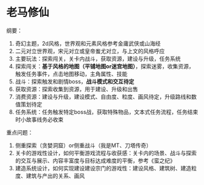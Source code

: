 # 老马修仙

纲要：

1. 奇幻主题，2d风格，世界观和元素风格参考金庸武侠或山海经
2. 二元对立世界观，宋元对立或皇帝蚩尤对立，与上文的风格呼应
3. 主要玩法：探索闯关，关卡内战斗，获取资源，建设与升级，任务系统
4. 探索闯关：**基于风格的地图（平铺地图or迷宫地图）**，探索迷雾，收集资源，触发任务事件，点击地图移动，主角属性、技能
5. 战斗：探索触发和剧情boss，**战斗模式和交互待定**
6. 获取资源：探索收集到资源，用于建设、升级和出售
7. 消费资源：建设与升级，建设模式、自由度、粒度、画风待定，升级路线和数值策划待定
8. 任务系统：任务触发特定boss战，获取特殊物品，文本式任务流程，任务结束时小故事线务必收束

重点问题：

1. 侧重探索（贪婪洞窟）or侧重战斗（我是MT、刀塔传奇）
2. 关卡的游戏性设计，如何平衡游戏流程与收获感：关卡内的场景、战斗与探索的交互与展示、内容丰富度与目标达成难度的平衡，参考《蛮之纪》
3. 建造系统设计，如何实现建设建设宗门的游戏性：建设风格、建筑树、建造粒度、建筑与产出的关系、画风